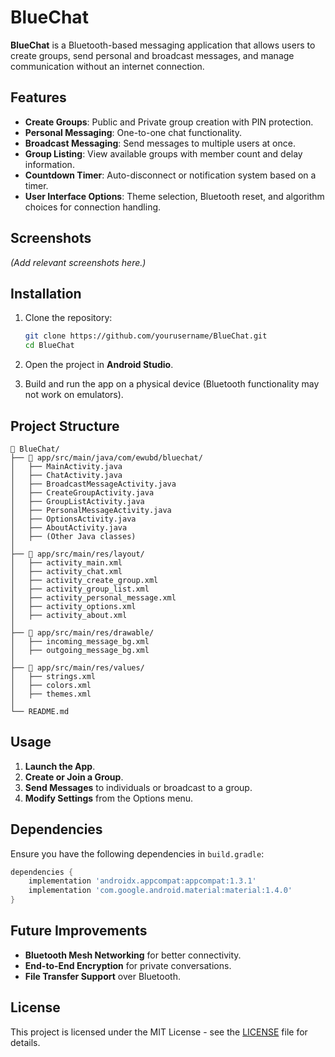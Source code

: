 
# BlueChat

**BlueChat** is a Bluetooth-based messaging application that allows users to create groups, send personal and broadcast messages, and manage communication without an internet connection.

## Features

- **Create Groups**: Public and Private group creation with PIN protection.
- **Personal Messaging**: One-to-one chat functionality.
- **Broadcast Messaging**: Send messages to multiple users at once.
- **Group Listing**: View available groups with member count and delay information.
- **Countdown Timer**: Auto-disconnect or notification system based on a timer.
- **User Interface Options**: Theme selection, Bluetooth reset, and algorithm choices for connection handling.

## Screenshots

*(Add relevant screenshots here.)*

## Installation

1. Clone the repository:

   ```sh
   git clone https://github.com/yourusername/BlueChat.git
   cd BlueChat
   ```

2. Open the project in **Android Studio**.

3. Build and run the app on a physical device (Bluetooth functionality may not work on emulators).

## Project Structure

```
📂 BlueChat/
├── 📁 app/src/main/java/com/ewubd/bluechat/
│   ├── MainActivity.java
│   ├── ChatActivity.java
│   ├── BroadcastMessageActivity.java
│   ├── CreateGroupActivity.java
│   ├── GroupListActivity.java
│   ├── PersonalMessageActivity.java
│   ├── OptionsActivity.java
│   ├── AboutActivity.java
│   ├── (Other Java classes)
│
├── 📁 app/src/main/res/layout/
│   ├── activity_main.xml
│   ├── activity_chat.xml
│   ├── activity_create_group.xml
│   ├── activity_group_list.xml
│   ├── activity_personal_message.xml
│   ├── activity_options.xml
│   ├── activity_about.xml
│
├── 📁 app/src/main/res/drawable/
│   ├── incoming_message_bg.xml
│   ├── outgoing_message_bg.xml
│
├── 📁 app/src/main/res/values/
│   ├── strings.xml
│   ├── colors.xml
│   ├── themes.xml
│
└── README.md
```

## Usage

1. **Launch the App**.
2. **Create or Join a Group**.
3. **Send Messages** to individuals or broadcast to a group.
4. **Modify Settings** from the Options menu.

## Dependencies

Ensure you have the following dependencies in `build.gradle`:

```gradle
dependencies {
    implementation 'androidx.appcompat:appcompat:1.3.1'
    implementation 'com.google.android.material:material:1.4.0'
}
```

## Future Improvements

- **Bluetooth Mesh Networking** for better connectivity.
- **End-to-End Encryption** for private conversations.
- **File Transfer Support** over Bluetooth.

## License

This project is licensed under the MIT License - see the [LICENSE](LICENSE) file for details.
